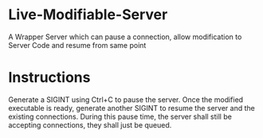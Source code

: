 # Live-Modifiable-Server
A Wrapper Server which can pause a connection, allow modification to Server Code and resume from same point

# Instructions
Generate a SIGINT using Ctrl+C to pause the server. Once the modified executable is ready, generate another SIGINT to resume the server and the existing connections. During this pause time, the server shall still be accepting connections, they shall just be queued.